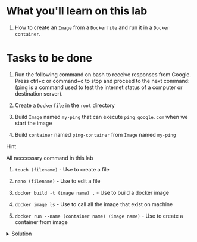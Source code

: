 # What you'll learn on this lab

1. How to create an `Image` from a `Dockerfile` and run it in a `Docker container`.


# Tasks to be done

1. Run the following command on bash to receive responses from Google. Press ctrl+c or command+c to stop and proceed to the next command:
(ping is a command used to test the internet status of a computer or destination server).


2. Create a `Dockerfile` in the `root` directory 

3. Build `Image` named `my-ping` that can execute `ping google.com` when we start the image
4. Build `container` named `ping-container` from `Image` named `my-ping`

<detail>

<summary>Hint</summary>


All neccessary command in this lab


1. `touch (filename)` - Use to create a file

2. `nano (filename)` - Use to edit a file
3. `docker build -t (image name) .` - Use to build a docker image
4. `docker image ls` - Use to call all the image that exist on machine
5. `docker run --name (container name) (image name)` - Use to create a container from image
</detail>

<details>
<summary>Solution</summary>


1. `touch Dockerfile`

2. `nano Dockerfile`
3. Call a Bash from Dockerhub and execute ping google.com
```plain
FROM bash
CMD ["ping", "google.com"]
```

To exit the nano editor on Windows:

1. ctrl+x

2. ctrl+y to save

3. press enter

4. Build DockerImage by running this following command 
```plain
docker build -t my-ping .

docker image ls
```{{exec}}

5. Build container from DockerImage by running this following command
```plain
docker run --name ping-container my-ping
```{{exec}}

</detail>